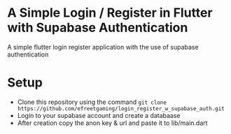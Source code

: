 # A Simple Login / Register in Flutter with Supabase Authentication

A simple flutter login register application with the use of supabase authentication

# Setup
- Clone this repository using the command 
`git clone https://github.com/efreetgaming/login_register_w_supabase_auth.git`
- Login to your supabase account and create a databaase
- After creation copy the anon key & url and paste it to lib/main.dart 
